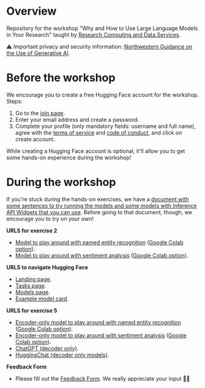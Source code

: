 # Overview
Repository for the workshop "Why and How to Use Large Language Models in Your Research" taught by [Research Computing and Data Services](https://www.it.northwestern.edu/departments/it-services-support/research/).

⚠️ Important privacy and security information: [Northwestern Guidance on the Use of Generative AI](https://www.it.northwestern.edu/about/policies/guidance-on-the-use-of-generative-ai.html).

# Before the workshop

We encourage you to create a free Hugging Face account for the workshop. Steps:
1. Go to the [join page](https://huggingface.co/join).
2. Enter your email address and create a password.
3. Complete your profile (only mandatory fields: username and full name), agree with the [terms of service](https://huggingface.co/terms-of-service) and [code of conduct](https://huggingface.co/code-of-conduct), and click on create account.

While creating a Hugging Face account is optional, it'll allow you to get some hands-on experience during the workshop!

# During the workshop

If you're stuck during the hands-on exercises, we have a [document with some sentences to try running the models and some models with Inference API Widgets that you can use](https://github.com/nuitrcs/CoDEx-Choose-Your-LLM/blob/main/help_with_exercises.txt). Before going to that document, though, we encourage you to try on your own!

**URLS for exercise 2**

- [Model to play around with named entity recognition](https://huggingface.co/dslim/bert-base-NER) ([Google Colab option](https://colab.research.google.com/github/nuitrcs/CoDEx-Choose-Your-LLM/blob/main/ner.ipynb)).<br>
- [Model to play around with sentiment analysis](https://huggingface.co/finiteautomata/bertweet-base-sentiment-analysis) ([Google Colab option](https://colab.research.google.com/github/nuitrcs/CoDEx-Choose-Your-LLM/blob/main/sentiment_analysis.ipynb)).

**URLS to navigate Hugging Face**

- [Landing page](https://huggingface.co/).<br>
- [Tasks page](https://huggingface.co/tasks).<br>
- [Models page](https://huggingface.co/models).<br>
- [Example model card](https://huggingface.co/deepseek-ai/DeepSeek-R1).

**URLS for exercise 5**

- [Encoder-only model to play around with named entity recognition](https://huggingface.co/dslim/bert-base-NER) ([Google Colab option](https://colab.research.google.com/github/nuitrcs/CoDEx-Choose-Your-LLM/blob/main/ner.ipynb)).<br>
- [Encoder-only model to play around with sentiment analysis](https://huggingface.co/finiteautomata/bertweet-base-sentiment-analysis) ([Google Colab option](https://colab.research.google.com/github/nuitrcs/CoDEx-Choose-Your-LLM/blob/main/sentiment_analysis.ipynb)).<br>
- [ChatGPT (decoder only)](https://chatgpt.com/).<br>
- [HuggingChat (decoder only models)](https://huggingface.co/chat/).


**Feedback Form**

- Please fill out the [Feedback Form](https://forms.office.com/Pages/ResponsePage.aspx?id=YdN2fXeCCEekd2ToNmzRvLyGHvv_LeNJmg-cYyReiKxUOTRFRkpDQkdMRTlUS0RERFFSV0RYSFIzQS4u). We really appreciate your input 🙏🏽
